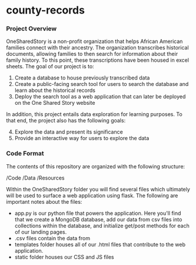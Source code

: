 # county-records


### Project Overview

OneSharedStory is a non-profit organization that helps African American families connect with their ancestry. The organization transcribes historical documents, allowing families to then search for information about their family history. To this point, these transcriptions have been housed in excel sheets. The goal of our project is to:

1. Create a database to house previously transcribed data
2. Create a public-facing search tool for users to search the database and learn about the historical records
3. Deploy the search tool as a web application that can later be deployed on the One Shared Story website

In addition, this project entails data exploration for learning purposes. To that end, the project also has the following goals:

4. Explore the data and present its significance
5. Provide an interactive way for users to explore the data

### Code Format

The contents of this repository are organized with the following structure:

/Code
/Data
/Resources

Within the OneSharedStory folder you will find several files which ultimately will be used to surface a web application using flask. The following are important notes about the files:

- app.py is our python file that powers the application. Here you'll find that we create a MongoDB database, add our data from csv files into collections within the database, and initialize get/post methods for each of our landing pages. 
- .csv files contain the data from 
- templates folder houses all of our .html files that contribute to the web application. 
- static folder houses our CSS and JS files
